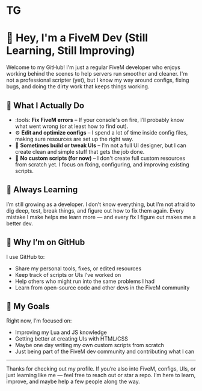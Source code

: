 # TG

# :wave: Hey, I'm a FiveM Dev (Still Learning, Still Improving)

Welcome to my GitHub! I'm just a regular FiveM developer who enjoys working behind the scenes to help servers run smoother and cleaner. I'm not a professional scripter (yet), but I know my way around configs, fixing bugs, and doing the dirty work that keeps things working.

## :briefcase: What I Actually Do

* :tools: **Fix FiveM errors** – If your console's on fire, I’ll probably know what went wrong (or at least how to find out).
* :gear: **Edit and optimize configs** – I spend a lot of time inside config files, making sure resources are set up the right way.
* :art: **Sometimes build or tweak UIs** – I’m not a full UI designer, but I can create clean and simple stuff that gets the job done.
* :no_entry_sign: **No custom scripts (for now)** – I don't create full custom resources from scratch yet. I focus on fixing, configuring, and improving existing scripts.

## :brain: Always Learning

I’m still growing as a developer. I don’t know everything, but I’m not afraid to dig deep, test, break things, and figure out how to fix them again. Every mistake I make helps me learn more — and every fix I figure out makes me a better dev.

## :handshake: Why I’m on GitHub

I use GitHub to:

* Share my personal tools, fixes, or edited resources
* Keep track of scripts or UIs I’ve worked on
* Help others who might run into the same problems I had
* Learn from open-source code and other devs in the FiveM community

## :dart: My Goals

Right now, I’m focused on:

* Improving my Lua and JS knowledge
* Getting better at creating UIs with HTML/CSS
* Maybe one day writing my own custom scripts from scratch
* Just being part of the FiveM dev community and contributing what I can

---

Thanks for checking out my profile. If you’re also into FiveM, configs, UIs, or just learning like me — feel free to reach out or star a repo. I’m here to learn, improve, and maybe help a few people along the way.
